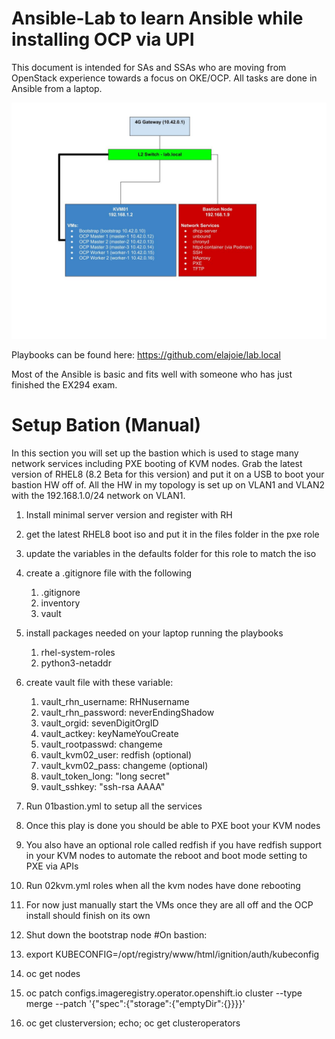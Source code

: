 # Ansible-Lab to learn Ansible while installing OCP via UPI
This document is intended for SAs and SSAs who are moving from OpenStack experience towards a focus on OKE/OCP. All tasks are done in Ansible from a laptop.

![Lab Diagram](Demo%20Basics.jpg)

Playbooks can be found here:
https://github.com/elajoie/lab.local

Most of the Ansible is basic and fits well with someone who has just finished the EX294 exam.

# Setup Bation (Manual)
In this section you will set up the bastion which is used to stage many network services including PXE booting of KVM nodes. Grab the latest version of RHEL8 (8.2 Beta for this version) and put it on a USB to boot your bastion HW off of. All the HW in my topology is set up on VLAN1 and VLAN2 with the 192.168.1.0/24 network on VLAN1.

1. Install minimal server version and register with RH
1. get the latest RHEL8 boot iso and put it in the files folder in the pxe role
1. update the variables in the defaults folder for this role to match the iso
1. create a .gitignore file with the following
   1. .gitignore
   1. inventory
   1. vault
1. install packages needed on your laptop running the playbooks
   1. rhel-system-roles
   1. python3-netaddr
1. create vault file with these variable:
   1. vault_rhn_username: RHNusername
   1. vault_rhn_password: neverEndingShadow
   1. vault_orgid: sevenDigitOrgID
   1. vault_actkey: keyNameYouCreate
   1. vault_rootpasswd: changeme
   1. vault_kvm02_user: redfish (optional)
   1. vault_kvm02_pass: changeme (optional)
   1. vault_token_long: "long secret"
   1. vault_sshkey: "ssh-rsa AAAA"

1. Run 01bastion.yml to setup all the services
1. Once this play is done you should be able to PXE boot your KVM nodes
1. You also have an optional role called redfish if you have redfish support in your KVM nodes to automate the reboot and boot mode setting to PXE via APIs

1. Run 02kvm.yml roles when all the kvm nodes have done rebooting
1. For now just manually start the VMs once they are all off and the OCP install should finish on its own
1. Shut down the bootstrap node
#On bastion: 
1. export KUBECONFIG=/opt/registry/www/html/ignition/auth/kubeconfig
1. oc get nodes
1. oc patch configs.imageregistry.operator.openshift.io cluster --type merge --patch '{"spec":{"storage":{"emptyDir":{}}}}'
1. oc get clusterversion; echo; oc get clusteroperators 
